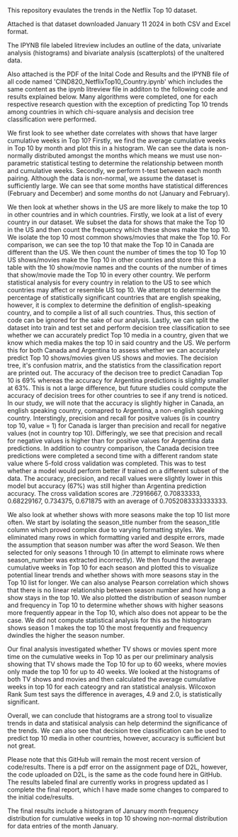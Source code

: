 This repository evaulates the trends in the Netflix Top 10 dataset. 

Attached is that dataset downloaded January 11 2024 in both CSV and Excel format. 

The IPYNB file labeled litreview includes an outline of the data, univariate analysis (histograms) and bivariate analysis (scatterplots) of the unaltered data. 

Also attached is the PDF of the Inital Code and Results and the IPYNB file of all code named 'CIND820_NetflixTop10_Country.ipynb' which includes the same content as the ipynb litreview file in additon to the following code and results explained below. Many algorithms were completed, one for each respective research question with the exception of predicting Top 10 trends among countries in which chi-square analysis and decision tree classification were performed.

We first look to see whether date correlates with shows that have larger cumulative weeks in Top 10? Firstly, we find the average cumulative weeks in Top 10 by month and plot this in a histogram. We can see the data is non-normally distributed amongst the months which means we must use non-parametric statistical testing to determine the relationship between month and cumulative weeks. Secondly, we perform t-test between each month pairing. Although the data is non-normal, we assume the dataset is sufficiently large. We can see that some months have statistical differences (February and December) and some months do not (January and February). 

We then look at whether shows in the US are more likely to make the top 10 in other countries and in which countries. Firstly, we look at a list of every country in our dataset. We subset the data for shows that make the Top 10 in the US and then count the frequency which these shows make the top 10. We isolate the top 10 most common shows/movies that make the Top 10. For comparison, we can see the top 10 that make the Top 10 in Canada are different than the US. We then count the number of times the top 10 Top 10 US shows/movies make the Top 10 in other countries and store this in a table with the 10 show/movie names and the counts of the number of times that show/movie made the Top 10 in every other country. We perform statistical analysis for every country in relation to the US to see which countries may affect or resemble US top 10. We attempt to determine the percentage of statistically significant countries that are english speaking, however, it is complex to determine the definition of english-speaking country, and to compile a list of all such countries. Thus, this section of code can be ignored for the sake of our analysis. Lastly, we can split the dataset into train and test set and perform decision tree classification to see whether we can accurately predict Top 10 media in a country, given that we know which media makes the top 10 in said country and the US. We perform this for both Canada and Argentina to assess whether we can accurately predict Top 10 shows/movies given US shows and movies. The decision tree, it's confusion matrix, and the statistics from the classification report are printed out. The accuracy of the decison tree to predict Canadian Top 10 is 69% whereas the accuracy for Argentina predictions is slightly smaller at 63%. This is not a large difference, but future studies could compute the accuracy of decision trees for other countries to see if any trend is noticed. In our study, we will  note that the accuracy is slightly higher in Canada, an english speaking country, comapred to Argentina, a non-english speaking country. Interstingly, precision and recall for positve values (is in country top 10, value = 1) for Canada is larger than precision and recall for negative values (not in country top 10). Differingly, we see that precision and recall for negative values is higher than for positive values for Argentina data predictions. In addition to country comparison, the Canada decision tree predictions were completed a second time with a different random state value where 5-fold cross validation was completed. This was to test whether a model would perform better if trained on a different subset of the data. The accuracy, precision, and recall values were slightly lower in this model but accuracy (67%) was still higher than Argentina prediction accuracy. The cross validation scores are .72916667, 0.70833333, 0.68229167, 0.734375, 0.671875 with an average of 0.7052083333333333.

We also look at whether shows with more seasons make the top 10 list more often. We start by isolating the season_title number from the season_title column which proved complex due to varying formatting styles. We eliminated many rows in which formatting varied and despite errors, made the assumption that season number was after the word Season. We then selected for only seasons 1 through 10 (in attempt to eliminate rows where season_number was extracted incorrectly). We then found the average cumulative weeks in Top 10 for each season and plotted this to visualize potential linear trends and whether shows with more seasons stay in the Top 10 list for longer. We can also analyse Pearson correlation which shows that there is no linear relationship between season number and how long a show stays in the top 10. We also plotted the distribution of season number and frequency in Top 10 to determine whether shows with higher seasons more frequently appear in the Top 10, which also does not appear to be the case. We did not compute statistical analysis for this as the histogram shows season 1 makes the top 10 the most frequently and frequency dwindles the higher the season number. 

Our final analysis investigated whether TV shows or movies spent more time on the cumulative weeks in Top 10 as per our preliminary analysis showing that TV shows made the Top 10 for up to 60 weeks, where movies only made the top 10 for up to 40 weeks. We looked at the histograms of both TV shows and movies and then calculated the average cumulative weeks in top 10 for each cateogry and ran statistical analysis. Wilcoxon Rank Sum test says the difference in averages, 4.9 and 2.0, is statistically significant. 

Overall, we can conclude that histograms are a strong tool to visualize trends in data and statisical analysis can help determind the significance of the trends. We can also see that decision tree classification can be used to predict top 10 media in other countries, however, accuracy is sufficient but not great.



Please note that this GitHub will remain the most recent version of code/results. There is a pdf error on the assignment page of D2L, however, the code uploaded on D2L, is the same as the code found here in GitHub. The results labeled final are currently works in progress updated as I complete the final report, which I have made some changes to compared to the initial code/results.

The final results include a histogram of January month frequency distribution for cumulative weeks in top 10 showing non-normal distribution for data entries of the month January. 
